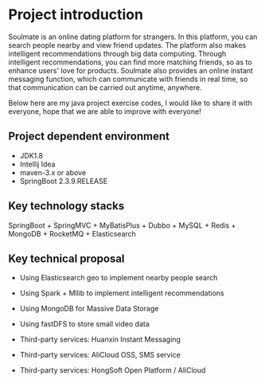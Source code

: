 # Project introduction
Soulmate is an online dating platform for strangers. In this platform, you can search people nearby and view friend updates. The platform also makes intelligent recommendations through big data computing. Through intelligent recommendations, you can find more matching friends, so as to enhance users' love for products. Soulmate also provides an online instant messaging function, which can communicate with friends in real time, so that communication can be carried out anytime, anywhere.

Below here are my java project exercise codes, I would like to share it with everyone, hope that we are able to improve with everyone!

## Project dependent environment
- JDK1.8
- Intellij Idea
- maven-3.x or above
- SpringBoot 2.3.9.RELEASE

## Key technology stacks

SpringBoot + SpringMVC + MyBatisPlus + Dubbo + MySQL + Redis + MongoDB + RocketMQ + Elasticsearch

## Key technical proposal

- Using Elasticsearch geo to implement nearby people search

- Using Spark + Mllib to implement intelligent recommendations

- Using MongoDB for Massive Data Storage

- Using fastDFS to store small video data

- Third-party services: Huanxin Instant Messaging 

- Third-party services: AliCloud OSS, SMS service

- Third-party services: HongSoft Open Platform / AliCloud
